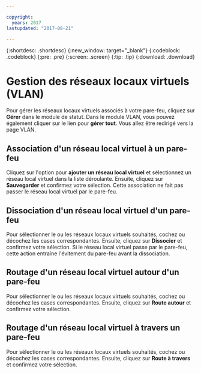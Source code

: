 ```yaml
---

copyright:
  years: 2017
lastupdated: "2017-08-21"

---
```


{:shortdesc: .shortdesc}
{:new_window: target="_blank"}
{:codeblock: .codeblock}
{:pre: .pre}
{:screen: .screen}
{:tip: .tip}
{:download: .download}

# Gestion des réseaux locaux virtuels (VLAN)

Pour gérer les réseaux locaux virtuels associés à votre pare-feu, cliquez sur **Gérer** dans le module de statut. Dans le module VLAN, vous pouvez également cliquer sur le lien pour **gérer tout**. Vous allez être redirigé vers la page VLAN.

## Association d'un réseau local virtuel à un pare-feu

Cliquez sur l'option pour **ajouter un réseau local virtuel** et sélectionnez un réseau local virtuel dans la liste déroulante. Ensuite, cliquez sur **Sauvegarder** et confirmez votre sélection.
Cette association ne fait pas passer le réseau local virtuel par le pare-feu.

## Dissociation d'un réseau local virtuel d'un pare-feu

Pour sélectionner le ou les réseaux locaux virtuels souhaités, cochez ou décochez les cases correspondantes. Ensuite, cliquez sur **Dissocier** et confirmez votre sélection.
Si le réseau local virtuel passe par le pare-feu, cette action entraîne l'évitement du pare-feu avant la dissociation.

## Routage d'un réseau local virtuel autour d'un pare-feu

Pour sélectionner le ou les réseaux locaux virtuels souhaités, cochez ou décochez les cases correspondantes. Ensuite, cliquez sur **Route autour** et confirmez votre sélection.

## Routage d'un réseau local virtuel à travers un pare-feu

Pour sélectionner le ou les réseaux locaux virtuels souhaités, cochez ou décochez les cases correspondantes. Ensuite, cliquez sur **Route à travers** et confirmez votre sélection.
